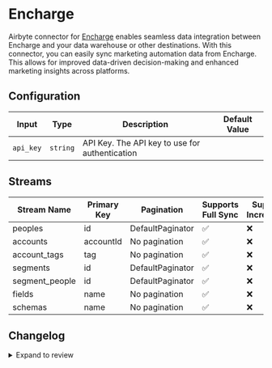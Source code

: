 # Encharge
Airbyte connector for [Encharge](https://encharge.io/) enables seamless data integration between Encharge and your data warehouse or other destinations. With this connector, you can easily sync marketing automation data from Encharge. This allows for improved data-driven decision-making and enhanced marketing insights across platforms.

## Configuration

| Input | Type | Description | Default Value |
|-------|------|-------------|---------------|
| `api_key` | `string` | API Key. The API key to use for authentication |  |

## Streams
| Stream Name | Primary Key | Pagination | Supports Full Sync | Supports Incremental |
|-------------|-------------|------------|---------------------|----------------------|
| peoples | id | DefaultPaginator | ✅ |  ❌  |
| accounts | accountId | No pagination | ✅ |  ❌  |
| account_tags | tag | No pagination | ✅ |  ❌  |
| segments | id | DefaultPaginator | ✅ |  ❌  |
| segment_people | id | DefaultPaginator | ✅ |  ❌  |
| fields | name | No pagination | ✅ |  ❌  |
| schemas | name | No pagination | ✅ |  ❌  |

## Changelog

<details>
  <summary>Expand to review</summary>

| Version          | Date              | Pull Request | Subject        |
|------------------|-------------------|--------------|----------------|
| 0.0.30 | 2025-07-26 | [64002](https://github.com/airbytehq/airbyte/pull/64002) | Update dependencies |
| 0.0.29 | 2025-07-19 | [63548](https://github.com/airbytehq/airbyte/pull/63548) | Update dependencies |
| 0.0.28 | 2025-07-12 | [63014](https://github.com/airbytehq/airbyte/pull/63014) | Update dependencies |
| 0.0.27 | 2025-07-05 | [62765](https://github.com/airbytehq/airbyte/pull/62765) | Update dependencies |
| 0.0.26 | 2025-06-28 | [62428](https://github.com/airbytehq/airbyte/pull/62428) | Update dependencies |
| 0.0.25 | 2025-06-21 | [61959](https://github.com/airbytehq/airbyte/pull/61959) | Update dependencies |
| 0.0.24 | 2025-06-14 | [61244](https://github.com/airbytehq/airbyte/pull/61244) | Update dependencies |
| 0.0.23 | 2025-05-24 | [60346](https://github.com/airbytehq/airbyte/pull/60346) | Update dependencies |
| 0.0.22 | 2025-05-10 | [60015](https://github.com/airbytehq/airbyte/pull/60015) | Update dependencies |
| 0.0.21 | 2025-05-03 | [59374](https://github.com/airbytehq/airbyte/pull/59374) | Update dependencies |
| 0.0.20 | 2025-04-26 | [58834](https://github.com/airbytehq/airbyte/pull/58834) | Update dependencies |
| 0.0.19 | 2025-04-19 | [58339](https://github.com/airbytehq/airbyte/pull/58339) | Update dependencies |
| 0.0.18 | 2025-04-12 | [57785](https://github.com/airbytehq/airbyte/pull/57785) | Update dependencies |
| 0.0.17 | 2025-04-05 | [57194](https://github.com/airbytehq/airbyte/pull/57194) | Update dependencies |
| 0.0.16 | 2025-03-29 | [56503](https://github.com/airbytehq/airbyte/pull/56503) | Update dependencies |
| 0.0.15 | 2025-03-22 | [55925](https://github.com/airbytehq/airbyte/pull/55925) | Update dependencies |
| 0.0.14 | 2025-03-08 | [55267](https://github.com/airbytehq/airbyte/pull/55267) | Update dependencies |
| 0.0.13 | 2025-03-01 | [54965](https://github.com/airbytehq/airbyte/pull/54965) | Update dependencies |
| 0.0.12 | 2025-02-22 | [54392](https://github.com/airbytehq/airbyte/pull/54392) | Update dependencies |
| 0.0.11 | 2025-02-15 | [53785](https://github.com/airbytehq/airbyte/pull/53785) | Update dependencies |
| 0.0.10 | 2025-02-08 | [53357](https://github.com/airbytehq/airbyte/pull/53357) | Update dependencies |
| 0.0.9 | 2025-02-01 | [52810](https://github.com/airbytehq/airbyte/pull/52810) | Update dependencies |
| 0.0.8 | 2025-01-25 | [52327](https://github.com/airbytehq/airbyte/pull/52327) | Update dependencies |
| 0.0.7 | 2025-01-18 | [51708](https://github.com/airbytehq/airbyte/pull/51708) | Update dependencies |
| 0.0.6 | 2025-01-11 | [51115](https://github.com/airbytehq/airbyte/pull/51115) | Update dependencies |
| 0.0.5 | 2024-12-28 | [50537](https://github.com/airbytehq/airbyte/pull/50537) | Update dependencies |
| 0.0.4 | 2024-12-21 | [50001](https://github.com/airbytehq/airbyte/pull/50001) | Update dependencies |
| 0.0.3 | 2024-12-14 | [49509](https://github.com/airbytehq/airbyte/pull/49509) | Update dependencies |
| 0.0.2 | 2024-12-12 | [49175](https://github.com/airbytehq/airbyte/pull/49175) | Update dependencies |
| 0.0.1 | 2024-11-08 | | Initial release by [@parthiv11](https://github.com/parthiv11) via Connector Builder |

</details>
